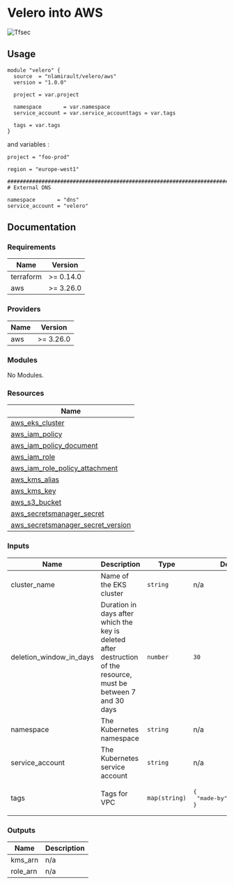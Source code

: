 # Velero into AWS

![Tfsec](https://github.com/nlamirault/terraform-aws-velero/workflows/Tfsec/badge.svg)

## Usage

```hcl
module "velero" {
  source  = "nlamirault/velero/aws"
  version = "1.0.0"
  
  project = var.project

  namespace       = var.namespace
  service_account = var.service_accounttags = var.tags

  tags = var.tags
}
```

and variables :

```hcl
project = "foo-prod"

region = "europe-west1"

##############################################################################
# External DNS

namespace       = "dns"
service_account = "velero"
```

## Documentation

### Requirements

| Name | Version |
|------|---------|
| terraform | >= 0.14.0 |
| aws | >= 3.26.0 |

### Providers

| Name | Version |
|------|---------|
| aws | >= 3.26.0 |

### Modules

No Modules.

### Resources

| Name |
|------|
| [aws_eks_cluster](https://registry.terraform.io/providers/hashicorp/aws/3.26.0/docs/data-sources/eks_cluster) |
| [aws_iam_policy](https://registry.terraform.io/providers/hashicorp/aws/3.26.0/docs/resources/iam_policy) |
| [aws_iam_policy_document](https://registry.terraform.io/providers/hashicorp/aws/3.26.0/docs/data-sources/iam_policy_document) |
| [aws_iam_role](https://registry.terraform.io/providers/hashicorp/aws/3.26.0/docs/resources/iam_role) |
| [aws_iam_role_policy_attachment](https://registry.terraform.io/providers/hashicorp/aws/3.26.0/docs/resources/iam_role_policy_attachment) |
| [aws_kms_alias](https://registry.terraform.io/providers/hashicorp/aws/3.26.0/docs/resources/kms_alias) |
| [aws_kms_key](https://registry.terraform.io/providers/hashicorp/aws/3.26.0/docs/resources/kms_key) |
| [aws_s3_bucket](https://registry.terraform.io/providers/hashicorp/aws/3.26.0/docs/resources/s3_bucket) |
| [aws_secretsmanager_secret](https://registry.terraform.io/providers/hashicorp/aws/3.26.0/docs/data-sources/secretsmanager_secret) |
| [aws_secretsmanager_secret_version](https://registry.terraform.io/providers/hashicorp/aws/3.26.0/docs/data-sources/secretsmanager_secret_version) |

### Inputs

| Name | Description | Type | Default | Required |
|------|-------------|------|---------|:--------:|
| cluster\_name | Name of the EKS cluster | `string` | n/a | yes |
| deletion\_window\_in\_days | Duration in days after which the key is deleted after destruction of the resource, must be between 7 and 30 days | `number` | `30` | no |
| namespace | The Kubernetes namespace | `string` | n/a | yes |
| service\_account | The Kubernetes service account | `string` | n/a | yes |
| tags | Tags for VPC | `map(string)` | <pre>{<br>  "made-by": "terraform"<br>}</pre> | no |

### Outputs

| Name | Description |
|------|-------------|
| kms\_arn | n/a |
| role\_arn | n/a |
